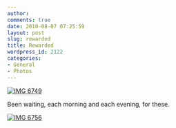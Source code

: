 ```yaml
---
author:
comments: true
date: 2010-08-07 07:25:59
layout: post
slug: rewarded
title: Rewarded
wordpress_id: 2122
categories:
- General
- Photos
---
```


[![IMG 6749](http://farm5.static.flickr.com/4098/4868181706_1290d05fe1.jpg)](http://www.flickr.com/photos/73529121@N00/4868181706)

Been waiting, each morning and each evening, for these.

[![IMG 6756](http://farm5.static.flickr.com/4075/4867566627_b9510524a1.jpg)](http://www.flickr.com/photos/73529121@N00/4867566627)
